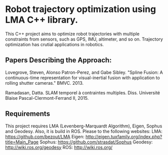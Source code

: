 # Robot trajectory optimization using LMA C++ library.
This C++ project aims to optimize robot trajectories with multiple constraints from sensors, such as GPS, IMU, altimeter, and so on. Trajectory optimization has crutial applications in robotics.

## Papers Describing the Approach:
Lovegrove, Steven, Alonso Patron-Perez, and Gabe Sibley. "Spline Fusion: A continuous-time representation for visual-inertial fusion with application to rolling shutter cameras." BMVC. 2013.

Ramadasan, Datta. SLAM temporel à contraintes multiples. Diss. Université Blaise Pascal-Clermont-Ferrand II, 2015.

## Requirements
This project requires LMA (Levenberg-Marquardt Algorithm), Eigen, Sophus and Geodesy. Also, it is build in ROS. Please to the following websites:
LMA: https://github.com/bezout/LMA
Eigen: http://eigen.tuxfamily.org/index.php?title=Main_Page
Sophus: https://github.com/strasdat/Sophus
Geodesy: http://wiki.ros.org/geodesy
ROS: http://wiki.ros.org/




